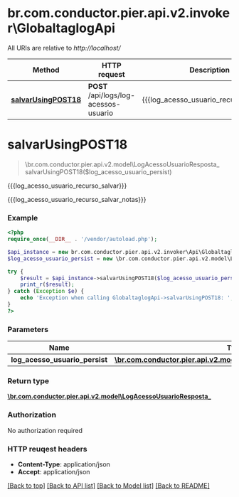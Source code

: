 # br.com.conductor.pier.api.v2.invoker\GlobaltaglogApi

All URIs are relative to *http://localhost/*

Method | HTTP request | Description
------------- | ------------- | -------------
[**salvarUsingPOST18**](GlobaltaglogApi.md#salvarUsingPOST18) | **POST** /api/logs/log-acessos-usuario | {{{log_acesso_usuario_recurso_salvar}}}


# **salvarUsingPOST18**
> \br.com.conductor.pier.api.v2.model\LogAcessoUsuarioResposta_ salvarUsingPOST18($log_acesso_usuario_persist)

{{{log_acesso_usuario_recurso_salvar}}}

{{{log_acesso_usuario_recurso_salvar_notas}}}

### Example 
```php
<?php
require_once(__DIR__ . '/vendor/autoload.php');

$api_instance = new br.com.conductor.pier.api.v2.invoker\Api\GlobaltaglogApi();
$log_acesso_usuario_persist = new \br.com.conductor.pier.api.v2.model\LogAcessoUsuarioPersistencia_(); // \br.com.conductor.pier.api.v2.model\LogAcessoUsuarioPersistencia_ | logAcessoUsuarioPersist

try { 
    $result = $api_instance->salvarUsingPOST18($log_acesso_usuario_persist);
    print_r($result);
} catch (Exception $e) {
    echo 'Exception when calling GlobaltaglogApi->salvarUsingPOST18: ', $e->getMessage(), "\n";
}
?>
```

### Parameters

Name | Type | Description  | Notes
------------- | ------------- | ------------- | -------------
 **log_acesso_usuario_persist** | [**\br.com.conductor.pier.api.v2.model\LogAcessoUsuarioPersistencia_**](\br.com.conductor.pier.api.v2.model\LogAcessoUsuarioPersistencia_.md)| logAcessoUsuarioPersist | 

### Return type

[**\br.com.conductor.pier.api.v2.model\LogAcessoUsuarioResposta_**](LogAcessoUsuarioResposta_.md)

### Authorization

No authorization required

### HTTP reuqest headers

 - **Content-Type**: application/json
 - **Accept**: application/json

[[Back to top]](#) [[Back to API list]](../README.md#documentation-for-api-endpoints) [[Back to Model list]](../README.md#documentation-for-models) [[Back to README]](../README.md)

